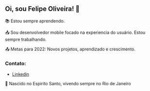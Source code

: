 ## Oi, sou Felipe Oliveira! 👋

:books: Estou sempre aprendendo. <br>

:outbox_tray: Sou desenvolvedor mobile focado na experiencia do usuário. Estou sempre trabalhando. <br>


:outbox_tray: Metas para 2022: Novos projetos, aprendizado e crescimento.<br>

### Contato:
- <a href="https://www.linkedin.com/in/fdocs/" target="_blank">Linkedin</a> <img src="https://raw.githubusercontent.com/TheDudeThatCode/TheDudeThatCode/db8f1cbd38ac0ae2a08f36f961096dbd59a02393/Assets/Linkedin.svg" height="15" width="15"> 

:house_with_garden: Nascido no Espirito Santo, vivendo sempre no Rio de Janeiro <br>
